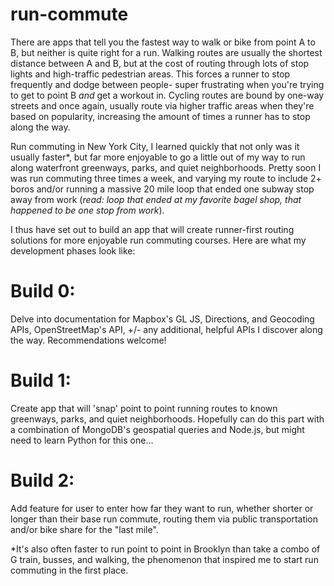 # run-commute

There are apps that tell you the fastest way to walk or bike from point A to B, but neither is quite right for a run. Walking routes are usually the shortest distance between A and B, but at the cost of routing through lots of stop lights and high-traffic pedestrian areas. This forces a runner to stop frequently and dodge between people- super frustrating when you're trying to get to point B _and_ get a workout in. Cycling routes are bound by one-way streets and once again, usually route via higher traffic areas when they're based on popularity, increasing the amount of times a runner has to stop along the way. 

Run commuting in New York City, I learned quickly that not only was it usually faster*, but far more enjoyable to go a little out of my way to run along waterfront greenways, parks, and quiet neighborhoods. Pretty soon I was run commuting three times a week, and varying my route to include 2+ boros and/or running a massive 20 mile loop that ended one subway stop away from work (_read: loop that ended at my favorite bagel shop, that happened to be one stop from work_). 

I thus have set out to build an app that will create runner-first routing solutions for more enjoyable run commuting courses. Here are what my development phases look like:

# Build 0:
Delve into documentation for Mapbox's GL JS, Directions, and Geocoding APIs, OpenStreetMap's API, +/- any additional, helpful APIs I discover along the way. Recommendations welcome!

# Build 1:
Create app that will 'snap' point to point running routes to known greenways, parks, and quiet neighborhoods. Hopefully can do this part with a combination of MongoDB's geospatial queries and Node.js, but might need to learn Python for this one...

# Build 2:
Add feature for user to enter how far they want to run, whether shorter or longer than their base run commute, routing them via public transportation and/or bike share for the "last mile". 


*It's also often faster to run point to point in Brooklyn than take a combo of G train, busses, and walking, the phenomenon that inspired me to start run commuting in the first place. 
